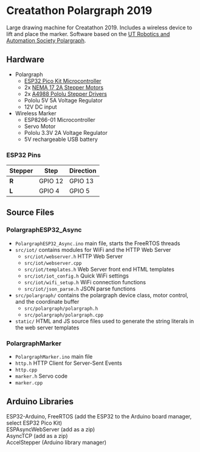 # Creatathon Polargraph 2019
Large drawing machine for Creatathon 2019. Includes a wireless device to lift and place the marker. Software based on the [UT Robotics and Automation Society Polargraph](https://github.com/ut-ras/Demobots-Polargraph-IOT/tree/master/PolargraphESP32). </br>


## Hardware
  * Polargraph
      * [ESP32 Pico Kit Microcontroller](https://www.mouser.com/ProductDetail/Espressif-Systems/ESP32-PICO-KIT?qs=MLItCLRbWsyoLrlknFRqcQ%3D%3D)
      * 2x [NEMA 17 2A Stepper Motors](https://www.amazon.com/Stepper-Bipolar-4-lead-Connector-Printer/dp/B00PNEQKC0/ref=sr_1_4?ie=UTF8&qid=1517537888&sr=8-4&keywords=nema+17+stepper+motor&refinements=p_72%3A2661618011)
      * 2x [A4988 Pololu Stepper Drivers](https://www.pololu.com/product/1182)
      * Pololu 5V 5A Voltage Regulator
      * 12V DC input
  * Wireless Marker
      * ESP8266-01 Microcontroller
      * Servo Motor
      * Pololu 3.3V 2A Voltage Regulator
      * 5V rechargeable USB battery

### ESP32 Pins
Stepper | Step | Direction
--- | --- | ---
**R** | GPIO 12 |GPIO 13
**L** | GPIO 4 | GPIO 5


## Source Files

### PolargraphESP32_Async
  * `PolargraphESP32_Async.ino` main file, starts the FreeRTOS threads
  * `src/iot/` contains modules for WiFi and the HTTP Web Server
      * `src/iot/webserver.h` HTTP Web Server
      * `src/iot/webserver.cpp`
      * `src/iot/templates.h` Web Server front end HTML templates
      * `src/iot/iot_config.h` Quick WiFi settings
      * `src/iot/wifi_setup.h` WiFi connection functions
      * `src/iot/json_parse.h` JSON parse functions
  * `src/polargraph/` contains the polargraph device class, motor control, and the coordinate buffer
      * `src/polargraph/polargraph.h`
      * `src/polargraph/polargraph.cpp`
  * `static/` HTML and JS source files used to generate the string literals in the web server templates

### PolargraphMarker
  * `PolargraphMarker.ino` main file
  * `http.h` HTTP Client for Server-Sent Events
  * `http.cpp`
  * `marker.h` Servo code
  * `marker.cpp`

## Arduino Libraries
ESP32-Arduino, FreeRTOS (add the ESP32 to the Arduino board manager, select ESP32 Pico Kit) </br>
ESPAsyncWebServer (add as a zip)</br>
AsyncTCP (add as a zip)</br>
AccelStepper (Arduino library manager)</br>
